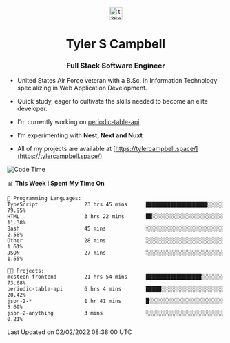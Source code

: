 <p align="center">
<a href="https://www.linkedin.com/in/t36campbell" target="blank"><img align="center" src="https://ik.imagekit.io/t36campbell/Portfolio/linkedin.png.original_m8bbGgPh6.png" alt="t36campbell" height="30" width="30" /></a>
</p>
<h1 align="center">Tyler S Campbell</h1>
<h3 align="center">Full Stack Software Engineer</h3>

* United States Air Force veteran with a B.Sc. in Information Technology specializing in Web Application Development. 

* Quick study, eager to cultivate the skills needed to become an elite developer.

* I’m currently working on [periodic-table-api](https://github.com/t36campbell/periodic-table-api)

* I’m experimenting with **Nest, Next and Nuxt**

* All of my projects are available at [https://tylercampbell.space/](https://tylercampbell.space/)

<!--START_SECTION:waka-->
![Code Time](http://img.shields.io/badge/Code%20Time-1%2C391%20hrs%2022%20mins-blue)

📊 **This Week I Spent My Time On** 

```text
💬 Programming Languages: 
TypeScript               23 hrs 45 mins      ████████████████████░░░░░   79.95% 
HTML                     3 hrs 22 mins       ██░░░░░░░░░░░░░░░░░░░░░░░   11.38% 
Bash                     45 mins             ░░░░░░░░░░░░░░░░░░░░░░░░░   2.58% 
Other                    28 mins             ░░░░░░░░░░░░░░░░░░░░░░░░░   1.61% 
JSON                     27 mins             ░░░░░░░░░░░░░░░░░░░░░░░░░   1.55%

🐱‍💻 Projects: 
mcsteen-frontend         21 hrs 54 mins      ██████████████████░░░░░░░   73.68% 
periodic-table-api       6 hrs 4 mins        █████░░░░░░░░░░░░░░░░░░░░   20.42% 
json-2-*                 1 hr 41 mins        █░░░░░░░░░░░░░░░░░░░░░░░░   5.69% 
json-2-anything          3 mins              ░░░░░░░░░░░░░░░░░░░░░░░░░   0.21%

```


 Last Updated on 02/02/2022 08:38:00 UTC
<!--END_SECTION:waka-->
